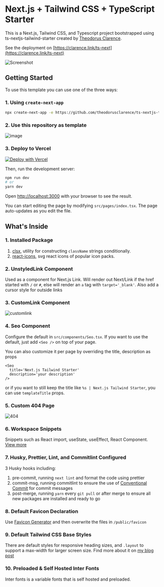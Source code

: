 # Next.js + Tailwind CSS + TypeScript Starter
This is a Next.js, Tailwind CSS, and Typescript project bootstrapped using ts-nextjs-tailwind-starter created by [Theodorus Clarence](https://github.com/theodorusclarence/ts-nextjs-tailwind-starter).

See the deployment on [https://clarence.link/ts-next](https://clarence.link/ts-next)

![Screenshot](https://user-images.githubusercontent.com/55318172/128602240-5e1faa71-450b-4f93-b08a-68bfa95c37f4.png)

## Getting Started

To use this template you can use one of the three ways:

### 1. Using `create-next-app`
```bash
npx create-next-app -e https://github.com/theodorusclarence/ts-nextjs-tailwind-starter project-name
```

### 2. Use this repository as template
![image](https://user-images.githubusercontent.com/55318172/129183039-1a61e68d-dd90-4548-9489-7b3ccbb35810.png)

### 3. Deploy to Vercel
[![Deploy with Vercel](https://vercel.com/button)](https://vercel.com/new/git/external?repository-url=https%3A%2F%2Fgithub.com%2Ftheodorusclarence%2Fts-nextjs-tailwind-starter)

Then, run the development server:

```bash
npm run dev
# or
yarn dev
```

Open [http://localhost:3000](http://localhost:3000) with your browser to see the result.

You can start editing the page by modifying `src/pages/index.tsx`. The page auto-updates as you edit the file.

## What's Inside

### 1. Installed Package
1. [clsx](https://bundlephobia.com/package/clsx@latest), utility for constructing `className` strings conditionally. 
2. [react-icons](https://bundlephobia.com/package/react-icons@latest), svg react icons of popular icon packs.

### 2. UnstyledLink Component
Used as a component for Next.js Link. Will render out Next/Link if the href started with `/` or `#`, else will render an `a` tag with `target='_blank'`. Also add a cursor style for outside links

### 3. CustomLink Component
![customlink](https://user-images.githubusercontent.com/55318172/129183546-4e8c2059-0493-4459-a1e9-755fbd32fe39.gif)

### 4. Seo Component
Configure the default in `src/components/Seo.tsx`. If you want to use the default, just add `<Seo />` on top of your page. 

You can also customize it per page by overriding the title, description as props

```tsx
<Seo
  title='Next.js Tailwind Starter'
  description='your description'
/>
```

or if you want to still keep the title like `%s | Next.js Tailwind Starter`, you can use `templateTitle` props.

### 5. Custom 404 Page
![404](https://user-images.githubusercontent.com/55318172/129184274-d90631f2-6688-4ed2-bef2-a4d018a4863c.gif)


### 6. Workspace Snippets
Snippets such as React import, useState, useEffect, React Component. [View more](/.vscode/typescriptreact.code-snippets)

### 7. Husky, Prettier, Lint, and Commitlint Configured
3 Husky hooks including:
1. pre-commit, running `next lint` and format the code using prettier
2. commit-msg, running commitlint to ensure the use of [Conventional Commit](https://theodorusclarence.com/library/conventional-commit-readme) for commit messages
3. post-merge, running `yarn` every `git pull` or after merge to ensure all new packages are installed and ready to go

### 8. Default Favicon Declaration
Use [Favicon Generator](https://www.favicon-generator.org/) and then overwrite the files in `/public/favicon`

### 9. Default Tailwind CSS Base Styles
There are default styles for responsive heading sizes, and `.layout` to support a max-width for larger screen size. Find more about it on [my blog post](https://theodorusclarence.com/blog/tailwindcss-best-practice#1-using-layout-class-or-container)

### 10. Preloaded & Self Hosted Inter Fonts
Inter fonts is a variable fonts that is self hosted and preloaded.
